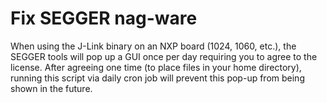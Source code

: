 # Fix SEGGER nag-ware

When using the J-Link binary on an NXP board (1024, 1060, etc.), the SEGGER
tools will pop up a GUI once per day requiring you to agree to the license.
After agreeing one time (to place files in your home directory), running this
script via daily cron job will prevent this pop-up from being shown in the
future.

```

```
